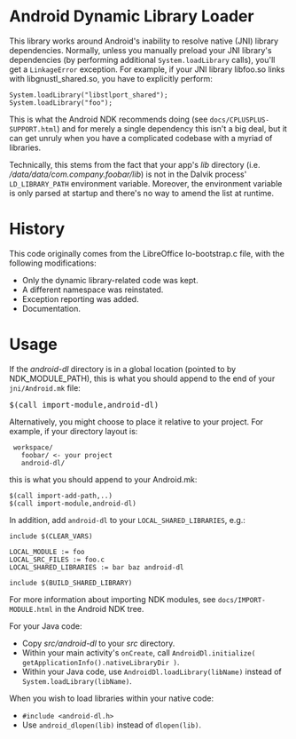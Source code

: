 Android Dynamic Library Loader
==============================

This library works around Android's inability to resolve native (JNI) library dependencies.
Normally, unless you manually preload your JNI library's dependencies (by performing additional `System.loadLibrary` calls), you'll get a `LinkageError` exception.
For example, if your JNI library libfoo.so links with libgnustl_shared.so, you have to explicitly perform:

    System.loadLibrary("libstlport_shared");
    System.loadLibrary("foo");

This is what the Android NDK recommends doing (see `docs/CPLUSPLUS-SUPPORT.html`) and for merely a single dependency this isn't a big deal, but it can get unruly when you have a complicated codebase with a myriad of libraries.

Technically, this stems from the fact that your app's *lib* directory (i.e. */data/data/com.company.foobar/lib*) is not in the Dalvik process' `LD_LIBRARY_PATH` environment variable. Moreover, the environment variable is only parsed at startup and there's no way to amend the list at runtime.

History
=======

This code originally comes from the LibreOffice lo-bootstrap.c file, with the following modifications:

* Only the dynamic library-related code was kept.
* A different namespace was reinstated.
* Exception reporting was added.
* Documentation.

Usage
=====

If the *android-dl* directory is in a global location (pointed to by NDK_MODULE_PATH), this is what you should append to the end of your `jni/Android.mk` file:

<pre>
$(call import-module,android-dl)
</pre>

Alternatively, you might choose to place it relative to your project.
For example, if your directory layout is:

     workspace/
       foobar/ <- your project
       android-dl/

this is what you should append to your Android.mk:

    $(call import-add-path,..)
    $(call import-module,android-dl)

In addition, add `android-dl` to your `LOCAL_SHARED_LIBRARIES`, e.g.:

    include $(CLEAR_VARS)

    LOCAL_MODULE := foo
    LOCAL_SRC_FILES := foo.c
    LOCAL_SHARED_LIBRARIES := bar baz android-dl

    include $(BUILD_SHARED_LIBRARY)

For more information about importing NDK modules, see `docs/IMPORT-MODULE.html` in the Android NDK tree.

For your Java code:

* Copy *src/android-dl* to your *src* directory.
* Within your main activity's `onCreate`, call `AndroidDl.initialize( getApplicationInfo().nativeLibraryDir )`.
* Within your Java code, use `AndroidDl.loadLibrary(libName)` instead of `System.loadLibrary(libName)`.

When you wish to load libraries within your native code:

* `#include <android-dl.h>`
* Use `android_dlopen(lib)` instead of `dlopen(lib)`.
